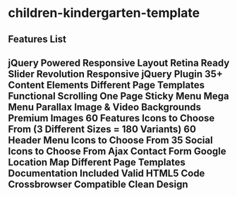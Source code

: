 # children-kindergarten-template
<h2> Features List <h2/>

jQuery Powered
Responsive Layout
Retina Ready
Slider Revolution Responsive jQuery Plugin
35+ Content Elements
Different Page Templates
Functional Scrolling One Page
Sticky Menu
Mega Menu
Parallax Image & Video Backgrounds
Premium Images
60 Features Icons to Choose From (3 Different Sizes = 180 Variants)
60 Header Menu Icons to Choose From
35 Social Icons to Choose From
Ajax Contact Form
Google Location Map
Different Page Templates
Documentation Included
Valid HTML5 Code
Crossbrowser Compatible
Clean Design
